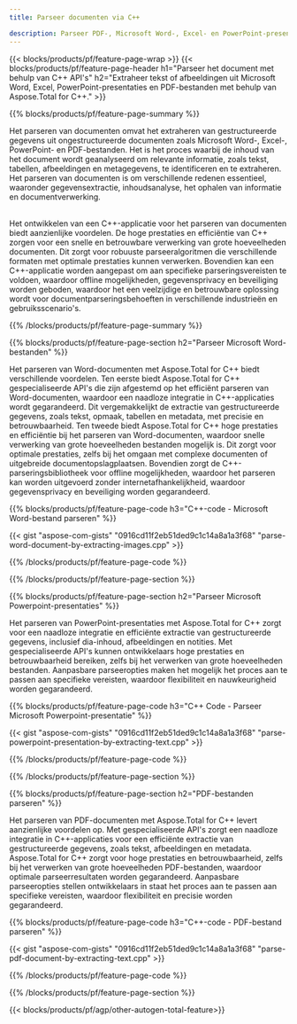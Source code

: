 ```yaml
---
title: Parseer documenten via C++ 

description: Parseer PDF-, Microsoft Word-, Excel- en PowerPoint-presentaties via uw C++-toepassing. C++-code vermeld om gemakkelijk tekst of afbeeldingen te extraheren.
---
```


{{< blocks/products/pf/feature-page-wrap >}}
{{< blocks/products/pf/feature-page-header h1="Parseer het document met behulp van C++ API's" h2="Extraheer tekst of afbeeldingen uit Microsoft Word, Excel, PowerPoint-presentaties en PDF-bestanden met behulp van Aspose.Total for C++." >}}

{{% blocks/products/pf/feature-page-summary %}}

Het parseren van documenten omvat het extraheren van gestructureerde gegevens uit ongestructureerde documenten zoals Microsoft Word-, Excel-, PowerPoint- en PDF-bestanden. Het is het proces waarbij de inhoud van het document wordt geanalyseerd om relevante informatie, zoals tekst, tabellen, afbeeldingen en metagegevens, te identificeren en te extraheren. Het parseren van documenten is om verschillende redenen essentieel, waaronder gegevensextractie, inhoudsanalyse, het ophalen van informatie en documentverwerking. <br /><br />

Het ontwikkelen van een C++-applicatie voor het parseren van documenten biedt aanzienlijke voordelen. De hoge prestaties en efficiëntie van C++ zorgen voor een snelle en betrouwbare verwerking van grote hoeveelheden documenten. Dit zorgt voor robuuste parseeralgoritmen die verschillende formaten met optimale prestaties kunnen verwerken. Bovendien kan een C++-applicatie worden aangepast om aan specifieke parseringsvereisten te voldoen, waardoor offline mogelijkheden, gegevensprivacy en beveiliging worden geboden, waardoor het een veelzijdige en betrouwbare oplossing wordt voor documentparseringsbehoeften in verschillende industrieën en gebruiksscenario's.

{{% /blocks/products/pf/feature-page-summary  %}}

{{% blocks/products/pf/feature-page-section  h2="Parseer Microsoft Word-bestanden" %}}

Het parseren van Word-documenten met Aspose.Total for C++ biedt verschillende voordelen. Ten eerste biedt Aspose.Total for C++ gespecialiseerde API's die zijn afgestemd op het efficiënt parseren van Word-documenten, waardoor een naadloze integratie in C++-applicaties wordt gegarandeerd. Dit vergemakkelijkt de extractie van gestructureerde gegevens, zoals tekst, opmaak, tabellen en metadata, met precisie en betrouwbaarheid. Ten tweede biedt Aspose.Total for C++ hoge prestaties en efficiëntie bij het parseren van Word-documenten, waardoor snelle verwerking van grote hoeveelheden bestanden mogelijk is. Dit zorgt voor optimale prestaties, zelfs bij het omgaan met complexe documenten of uitgebreide documentopslagplaatsen. Bovendien zorgt de C++-parseringsbibliotheek voor offline mogelijkheden, waardoor het parseren kan worden uitgevoerd zonder internetafhankelijkheid, waardoor gegevensprivacy en beveiliging worden gegarandeerd. 

{{% blocks/products/pf/feature-page-code h3="C++-code - Microsoft Word-bestand parseren" %}}

{{< gist "aspose-com-gists" "0916cd11f2eb51ded9c1c14a8a1a3f68" "parse-word-document-by-extracting-images.cpp" >}}

{{% /blocks/products/pf/feature-page-code  %}}

{{% /blocks/products/pf/feature-page-section %}}

{{% blocks/products/pf/feature-page-section  h2="Parseer Microsoft Powerpoint-presentaties" %}}

Het parseren van PowerPoint-presentaties met Aspose.Total for C++ zorgt voor een naadloze integratie en efficiënte extractie van gestructureerde gegevens, inclusief dia-inhoud, afbeeldingen en notities. Met gespecialiseerde API's kunnen ontwikkelaars hoge prestaties en betrouwbaarheid bereiken, zelfs bij het verwerken van grote hoeveelheden bestanden. Aanpasbare parseeropties maken het mogelijk het proces aan te passen aan specifieke vereisten, waardoor flexibiliteit en nauwkeurigheid worden gegarandeerd.

{{% blocks/products/pf/feature-page-code h3="C++ Code - Parseer Microsoft Powerpoint-presentatie" %}}

{{< gist "aspose-com-gists" "0916cd11f2eb51ded9c1c14a8a1a3f68" "parse-powerpoint-presentation-by-extracting-text.cpp" >}}

{{% /blocks/products/pf/feature-page-code  %}}

{{% /blocks/products/pf/feature-page-section %}}

{{% blocks/products/pf/feature-page-section  h2="PDF-bestanden parseren" %}}

Het parseren van PDF-documenten met Aspose.Total for C++ levert aanzienlijke voordelen op. Met gespecialiseerde API's zorgt een naadloze integratie in C++-applicaties voor een efficiënte extractie van gestructureerde gegevens, zoals tekst, afbeeldingen en metadata. Aspose.Total for C++ zorgt voor hoge prestaties en betrouwbaarheid, zelfs bij het verwerken van grote hoeveelheden PDF-bestanden, waardoor optimale parseerresultaten worden gegarandeerd. Aanpasbare parseeropties stellen ontwikkelaars in staat het proces aan te passen aan specifieke vereisten, waardoor flexibiliteit en precisie worden gegarandeerd. 

{{% blocks/products/pf/feature-page-code h3="C++-code - PDF-bestand parseren" %}}

{{< gist "aspose-com-gists" "0916cd11f2eb51ded9c1c14a8a1a3f68" "parse-pdf-document-by-extracting-text.cpp" >}}

{{% /blocks/products/pf/feature-page-code  %}}

{{% /blocks/products/pf/feature-page-section %}}

{{< blocks/products/pf/agp/other-autogen-total-feature>}}